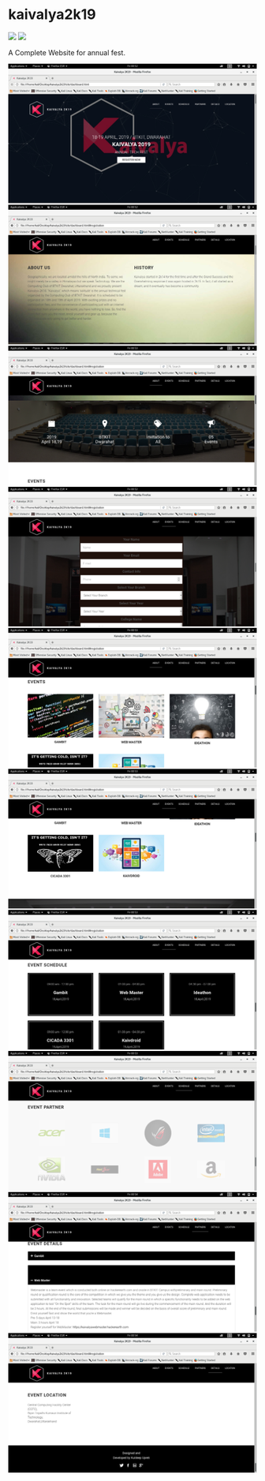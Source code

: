 # kaivalya2k19

![](https://forthebadge.com/images/badges/uses-html.svg)
![](https://forthebadge.com/images/badges/uses-css.svg)

A Complete Website for annual fest.

![](https://github.com/kuldeep3/kaivalya2k19/blob/master/screenshots/img1.png)
![](https://github.com/kuldeep3/kaivalya2k19/blob/master/screenshots/img2.png)
![](https://github.com/kuldeep3/kaivalya2k19/blob/master/screenshots/img3.png)
![](https://github.com/kuldeep3/kaivalya2k19/blob/master/screenshots/img4.png)
![](https://github.com/kuldeep3/kaivalya2k19/blob/master/screenshots/img5.png)
![](https://github.com/kuldeep3/kaivalya2k19/blob/master/screenshots/img6.png)
![](https://github.com/kuldeep3/kaivalya2k19/blob/master/screenshots/img7.png)
![](https://github.com/kuldeep3/kaivalya2k19/blob/master/screenshots/img8.png)
![](https://github.com/kuldeep3/kaivalya2k19/blob/master/screenshots/img9.png)
![](https://github.com/kuldeep3/kaivalya2k19/blob/master/screenshots/img10.png)
